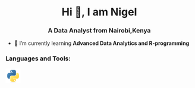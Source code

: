 <h1 align="center">Hi 👋, I am Nigel </h1>
<h3 align="center">A Data Analyst from Nairobi,Kenya</h3>

- 🌱 I’m currently learning **Advanced Data Analytics and R-programming**

<h3 align="left">Languages and Tools:</h3>
<p align="left"> <a href="https://www.python.org" target="_blank" rel="noreferrer"> <img src="https://raw.githubusercontent.com/devicons/devicon/master/icons/python/python-original.svg" alt="python" width="40" height="40"/> </a> </p>
